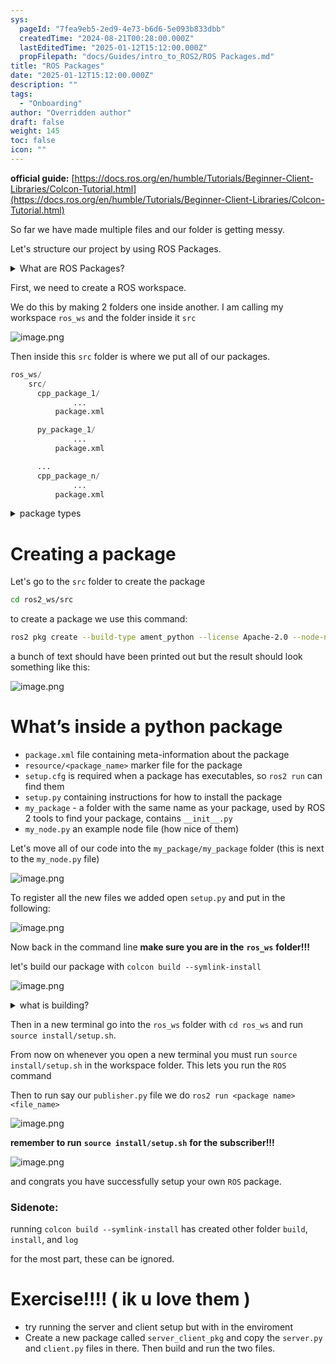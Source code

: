 ```yaml
---
sys:
  pageId: "7fea9eb5-2ed9-4e73-b6d6-5e093b833dbb"
  createdTime: "2024-08-21T00:28:00.000Z"
  lastEditedTime: "2025-01-12T15:12:00.000Z"
  propFilepath: "docs/Guides/intro_to_ROS2/ROS Packages.md"
title: "ROS Packages"
date: "2025-01-12T15:12:00.000Z"
description: ""
tags:
  - "Onboarding"
author: "Overridden author"
draft: false
weight: 145
toc: false
icon: ""
---
```


**official guide:** [https://docs.ros.org/en/humble/Tutorials/Beginner-Client-Libraries/Colcon-Tutorial.html](https://docs.ros.org/en/humble/Tutorials/Beginner-Client-Libraries/Colcon-Tutorial.html)

So far we have made multiple files and our folder is getting messy.

Let's structure our project by using ROS Packages.

<details>

<summary>What are ROS Packages?</summary>

ROS Packages are, as the name implies, packages of code that are highly sharable between ROS developers.

They consist of a folder, `package.xml` file, and source code

```python
      cpp_package_1/
		      ... imagine much code files here ..
          package.xml
```

</details>

First, we need to create a ROS workspace.

We do this by making 2 folders one inside another. I am calling my workspace `ros_ws` and the folder inside it `src`

![image.png](https://prod-files-secure.s3.us-west-2.amazonaws.com/d518164a-d88e-44d1-a4ee-3adb3bd8bce0/70706947-fd18-4537-a67b-e12946812d31/image.png?X-Amz-Algorithm=AWS4-HMAC-SHA256&X-Amz-Content-Sha256=UNSIGNED-PAYLOAD&X-Amz-Credential=ASIAZI2LB466RBQNT3CM%2F20250515%2Fus-west-2%2Fs3%2Faws4_request&X-Amz-Date=20250515T181206Z&X-Amz-Expires=3600&X-Amz-Security-Token=IQoJb3JpZ2luX2VjEHoaCXVzLXdlc3QtMiJHMEUCIAxTZJPRFH21vaw18bV8WV7zUBYFbjD71akKm29zzfwAAiEAicCTu2CuDxnWX9mBXwW%2FMl18NDApM0dO6Yvf5Pm6K4Mq%2FwMIMhAAGgw2Mzc0MjMxODM4MDUiDDBOJrT1O2S4nLKJiSrcAwk1bWPsiNCNN0YTkS8%2BTcBWXPd37Xgw%2F%2BHxTdBdDeJ1UfCKEv%2BlKhd0yCeRghiWGmUXEVDCS3j7ohrR%2FW42q4K3dMeaENm%2BalM0p%2BRp0Usji4pTQp29sd%2BV1EE5X%2BoaPcgmfvbLIBH3ei2%2BdfBFeDW7eV4AvwvPeoE9ghjxuW053zw11uQLyM9H0BldCUfGl0N16x4XDrU7f0GiX3Y77PlNMuVaGj9n5rMrNNe5nSLR2jARhDAEKibryS%2BSvAr0%2BUQkGudWRJQV%2FCOcdBmKMfww4NsCgHjHAdG7hKea5Exfn%2FB7MykNDiAETvwqFYWzYFBc1so11zaM6%2Bke6C%2Fcw7yNu45uiAG8uEWQExTfv9rALtinZzVyeruSezLIQW9Hvsn2VmZL7BkVvKFdU3BbDhemaOMH7wMk72WMRi9dR8qxMxgWMzt%2FZ94RdeauaDc%2BVLUum5qamcDIfTDO14yEefMpvxlBI8jLArIH9cC0u4u5Qp4TUV0q3U2NKzLPoSqxwIZcHv8VzPcTybYPBA43nAPQ5lnVQn6UlRRd4kgQ1CqBWuuDZUlSK0rLejIy4wtH1u7ZqwgiNZuhwwsLB2YIRXqfl2Xl0vIKdisEwViAUj06NAQsunnO2njVvAhjML%2FEmMEGOqUB02rZj745cL1XWVeOqX55iMxGA1N5O2nFbEsDIaSueiZbEF0HzvuK%2Bb81pRV8hJFOFRJXapu5BMWzxwBgcKLigA2KGKw7iNFSu7cI5%2BEezKJHpud%2FDOrn9xxjuY67E7OBs%2F1dLaOWSncAOv%2B5rnbRCfliXZB5ZR0XWu%2Bx851r7s8Td5uQC6sRspGkgWML6yljCk7SCa%2BR0p%2BDiuSchn2WyGOODmcB&X-Amz-Signature=66ff353ec78e4d5cb2f2170213211b57299c5bdcedbd923c7582f4212c725873&X-Amz-SignedHeaders=host&x-id=GetObject)

Then inside this `src` folder is where we put all of our packages.

```python
ros_ws/
    src/
      cpp_package_1/
		      ...
          package.xml

      py_package_1/
		      ...
          package.xml

      ...
      cpp_package_n/
		      ...
          package.xml

```

<details>

<summary>package types</summary>

packages can be either `C++` or python.

the intern file structure is different for each but for this guide we will stick to creating python packages

</details>

# Creating a package

Let's go to the `src` folder to create the package

```bash
cd ros2_ws/src
```

to create a package we use this command:

```bash
ros2 pkg create --build-type ament_python --license Apache-2.0 --node-name my_node my_package
```

a bunch of text should have been printed out but the result should look something like this:

![image.png](https://prod-files-secure.s3.us-west-2.amazonaws.com/d518164a-d88e-44d1-a4ee-3adb3bd8bce0/e6cf1e3f-8512-4a3e-b131-079f800bf3e8/image.png?X-Amz-Algorithm=AWS4-HMAC-SHA256&X-Amz-Content-Sha256=UNSIGNED-PAYLOAD&X-Amz-Credential=ASIAZI2LB466RBQNT3CM%2F20250515%2Fus-west-2%2Fs3%2Faws4_request&X-Amz-Date=20250515T181206Z&X-Amz-Expires=3600&X-Amz-Security-Token=IQoJb3JpZ2luX2VjEHoaCXVzLXdlc3QtMiJHMEUCIAxTZJPRFH21vaw18bV8WV7zUBYFbjD71akKm29zzfwAAiEAicCTu2CuDxnWX9mBXwW%2FMl18NDApM0dO6Yvf5Pm6K4Mq%2FwMIMhAAGgw2Mzc0MjMxODM4MDUiDDBOJrT1O2S4nLKJiSrcAwk1bWPsiNCNN0YTkS8%2BTcBWXPd37Xgw%2F%2BHxTdBdDeJ1UfCKEv%2BlKhd0yCeRghiWGmUXEVDCS3j7ohrR%2FW42q4K3dMeaENm%2BalM0p%2BRp0Usji4pTQp29sd%2BV1EE5X%2BoaPcgmfvbLIBH3ei2%2BdfBFeDW7eV4AvwvPeoE9ghjxuW053zw11uQLyM9H0BldCUfGl0N16x4XDrU7f0GiX3Y77PlNMuVaGj9n5rMrNNe5nSLR2jARhDAEKibryS%2BSvAr0%2BUQkGudWRJQV%2FCOcdBmKMfww4NsCgHjHAdG7hKea5Exfn%2FB7MykNDiAETvwqFYWzYFBc1so11zaM6%2Bke6C%2Fcw7yNu45uiAG8uEWQExTfv9rALtinZzVyeruSezLIQW9Hvsn2VmZL7BkVvKFdU3BbDhemaOMH7wMk72WMRi9dR8qxMxgWMzt%2FZ94RdeauaDc%2BVLUum5qamcDIfTDO14yEefMpvxlBI8jLArIH9cC0u4u5Qp4TUV0q3U2NKzLPoSqxwIZcHv8VzPcTybYPBA43nAPQ5lnVQn6UlRRd4kgQ1CqBWuuDZUlSK0rLejIy4wtH1u7ZqwgiNZuhwwsLB2YIRXqfl2Xl0vIKdisEwViAUj06NAQsunnO2njVvAhjML%2FEmMEGOqUB02rZj745cL1XWVeOqX55iMxGA1N5O2nFbEsDIaSueiZbEF0HzvuK%2Bb81pRV8hJFOFRJXapu5BMWzxwBgcKLigA2KGKw7iNFSu7cI5%2BEezKJHpud%2FDOrn9xxjuY67E7OBs%2F1dLaOWSncAOv%2B5rnbRCfliXZB5ZR0XWu%2Bx851r7s8Td5uQC6sRspGkgWML6yljCk7SCa%2BR0p%2BDiuSchn2WyGOODmcB&X-Amz-Signature=6acece7ea9a386f018293c2a44726ffdde8325d310d946dd0187671012a5a37e&X-Amz-SignedHeaders=host&x-id=GetObject)

# What’s inside a python package

- `package.xml` file containing meta-information about the package
- `resource/<package_name>` marker file for the package
- `setup.cfg` is required when a package has executables, so `ros2 run` can find them
- `setup.py` containing instructions for how to install the package
- `my_package` - a folder with the same name as your package, used by ROS 2 tools to find your package, contains `__init__.py`
- `my_node.py` an example node file (how nice of them)

Let's move all of our code into the `my_package/my_package` folder (this is next to the `my_node.py` file)

![image.png](https://prod-files-secure.s3.us-west-2.amazonaws.com/d518164a-d88e-44d1-a4ee-3adb3bd8bce0/9ce58f11-0da9-4d3e-b86d-506a9685d378/image.png?X-Amz-Algorithm=AWS4-HMAC-SHA256&X-Amz-Content-Sha256=UNSIGNED-PAYLOAD&X-Amz-Credential=ASIAZI2LB466RBQNT3CM%2F20250515%2Fus-west-2%2Fs3%2Faws4_request&X-Amz-Date=20250515T181206Z&X-Amz-Expires=3600&X-Amz-Security-Token=IQoJb3JpZ2luX2VjEHoaCXVzLXdlc3QtMiJHMEUCIAxTZJPRFH21vaw18bV8WV7zUBYFbjD71akKm29zzfwAAiEAicCTu2CuDxnWX9mBXwW%2FMl18NDApM0dO6Yvf5Pm6K4Mq%2FwMIMhAAGgw2Mzc0MjMxODM4MDUiDDBOJrT1O2S4nLKJiSrcAwk1bWPsiNCNN0YTkS8%2BTcBWXPd37Xgw%2F%2BHxTdBdDeJ1UfCKEv%2BlKhd0yCeRghiWGmUXEVDCS3j7ohrR%2FW42q4K3dMeaENm%2BalM0p%2BRp0Usji4pTQp29sd%2BV1EE5X%2BoaPcgmfvbLIBH3ei2%2BdfBFeDW7eV4AvwvPeoE9ghjxuW053zw11uQLyM9H0BldCUfGl0N16x4XDrU7f0GiX3Y77PlNMuVaGj9n5rMrNNe5nSLR2jARhDAEKibryS%2BSvAr0%2BUQkGudWRJQV%2FCOcdBmKMfww4NsCgHjHAdG7hKea5Exfn%2FB7MykNDiAETvwqFYWzYFBc1so11zaM6%2Bke6C%2Fcw7yNu45uiAG8uEWQExTfv9rALtinZzVyeruSezLIQW9Hvsn2VmZL7BkVvKFdU3BbDhemaOMH7wMk72WMRi9dR8qxMxgWMzt%2FZ94RdeauaDc%2BVLUum5qamcDIfTDO14yEefMpvxlBI8jLArIH9cC0u4u5Qp4TUV0q3U2NKzLPoSqxwIZcHv8VzPcTybYPBA43nAPQ5lnVQn6UlRRd4kgQ1CqBWuuDZUlSK0rLejIy4wtH1u7ZqwgiNZuhwwsLB2YIRXqfl2Xl0vIKdisEwViAUj06NAQsunnO2njVvAhjML%2FEmMEGOqUB02rZj745cL1XWVeOqX55iMxGA1N5O2nFbEsDIaSueiZbEF0HzvuK%2Bb81pRV8hJFOFRJXapu5BMWzxwBgcKLigA2KGKw7iNFSu7cI5%2BEezKJHpud%2FDOrn9xxjuY67E7OBs%2F1dLaOWSncAOv%2B5rnbRCfliXZB5ZR0XWu%2Bx851r7s8Td5uQC6sRspGkgWML6yljCk7SCa%2BR0p%2BDiuSchn2WyGOODmcB&X-Amz-Signature=44babb92a23393af380338cc65d1178caa82c7cae1c9b2927ef71cf22e90c6c0&X-Amz-SignedHeaders=host&x-id=GetObject)

To register all the new files we added open `setup.py` and put in the following:

![image.png](https://prod-files-secure.s3.us-west-2.amazonaws.com/d518164a-d88e-44d1-a4ee-3adb3bd8bce0/1cd7c262-4cae-4496-9d75-c178537d24a2/image.png?X-Amz-Algorithm=AWS4-HMAC-SHA256&X-Amz-Content-Sha256=UNSIGNED-PAYLOAD&X-Amz-Credential=ASIAZI2LB466RBQNT3CM%2F20250515%2Fus-west-2%2Fs3%2Faws4_request&X-Amz-Date=20250515T181206Z&X-Amz-Expires=3600&X-Amz-Security-Token=IQoJb3JpZ2luX2VjEHoaCXVzLXdlc3QtMiJHMEUCIAxTZJPRFH21vaw18bV8WV7zUBYFbjD71akKm29zzfwAAiEAicCTu2CuDxnWX9mBXwW%2FMl18NDApM0dO6Yvf5Pm6K4Mq%2FwMIMhAAGgw2Mzc0MjMxODM4MDUiDDBOJrT1O2S4nLKJiSrcAwk1bWPsiNCNN0YTkS8%2BTcBWXPd37Xgw%2F%2BHxTdBdDeJ1UfCKEv%2BlKhd0yCeRghiWGmUXEVDCS3j7ohrR%2FW42q4K3dMeaENm%2BalM0p%2BRp0Usji4pTQp29sd%2BV1EE5X%2BoaPcgmfvbLIBH3ei2%2BdfBFeDW7eV4AvwvPeoE9ghjxuW053zw11uQLyM9H0BldCUfGl0N16x4XDrU7f0GiX3Y77PlNMuVaGj9n5rMrNNe5nSLR2jARhDAEKibryS%2BSvAr0%2BUQkGudWRJQV%2FCOcdBmKMfww4NsCgHjHAdG7hKea5Exfn%2FB7MykNDiAETvwqFYWzYFBc1so11zaM6%2Bke6C%2Fcw7yNu45uiAG8uEWQExTfv9rALtinZzVyeruSezLIQW9Hvsn2VmZL7BkVvKFdU3BbDhemaOMH7wMk72WMRi9dR8qxMxgWMzt%2FZ94RdeauaDc%2BVLUum5qamcDIfTDO14yEefMpvxlBI8jLArIH9cC0u4u5Qp4TUV0q3U2NKzLPoSqxwIZcHv8VzPcTybYPBA43nAPQ5lnVQn6UlRRd4kgQ1CqBWuuDZUlSK0rLejIy4wtH1u7ZqwgiNZuhwwsLB2YIRXqfl2Xl0vIKdisEwViAUj06NAQsunnO2njVvAhjML%2FEmMEGOqUB02rZj745cL1XWVeOqX55iMxGA1N5O2nFbEsDIaSueiZbEF0HzvuK%2Bb81pRV8hJFOFRJXapu5BMWzxwBgcKLigA2KGKw7iNFSu7cI5%2BEezKJHpud%2FDOrn9xxjuY67E7OBs%2F1dLaOWSncAOv%2B5rnbRCfliXZB5ZR0XWu%2Bx851r7s8Td5uQC6sRspGkgWML6yljCk7SCa%2BR0p%2BDiuSchn2WyGOODmcB&X-Amz-Signature=3ad76ecdd325e3d7ca8c081d77a1d61f0f7f911283cff7f6517349fe0c625930&X-Amz-SignedHeaders=host&x-id=GetObject)

Now back in the command line **make sure you are in the** **`ros_ws`** **folder!!!**

let's build our package with `colcon build --symlink-install`

![image.png](https://prod-files-secure.s3.us-west-2.amazonaws.com/d518164a-d88e-44d1-a4ee-3adb3bd8bce0/2f2a0d27-b173-48fd-b189-5f5c0ce65619/image.png?X-Amz-Algorithm=AWS4-HMAC-SHA256&X-Amz-Content-Sha256=UNSIGNED-PAYLOAD&X-Amz-Credential=ASIAZI2LB466RBQNT3CM%2F20250515%2Fus-west-2%2Fs3%2Faws4_request&X-Amz-Date=20250515T181206Z&X-Amz-Expires=3600&X-Amz-Security-Token=IQoJb3JpZ2luX2VjEHoaCXVzLXdlc3QtMiJHMEUCIAxTZJPRFH21vaw18bV8WV7zUBYFbjD71akKm29zzfwAAiEAicCTu2CuDxnWX9mBXwW%2FMl18NDApM0dO6Yvf5Pm6K4Mq%2FwMIMhAAGgw2Mzc0MjMxODM4MDUiDDBOJrT1O2S4nLKJiSrcAwk1bWPsiNCNN0YTkS8%2BTcBWXPd37Xgw%2F%2BHxTdBdDeJ1UfCKEv%2BlKhd0yCeRghiWGmUXEVDCS3j7ohrR%2FW42q4K3dMeaENm%2BalM0p%2BRp0Usji4pTQp29sd%2BV1EE5X%2BoaPcgmfvbLIBH3ei2%2BdfBFeDW7eV4AvwvPeoE9ghjxuW053zw11uQLyM9H0BldCUfGl0N16x4XDrU7f0GiX3Y77PlNMuVaGj9n5rMrNNe5nSLR2jARhDAEKibryS%2BSvAr0%2BUQkGudWRJQV%2FCOcdBmKMfww4NsCgHjHAdG7hKea5Exfn%2FB7MykNDiAETvwqFYWzYFBc1so11zaM6%2Bke6C%2Fcw7yNu45uiAG8uEWQExTfv9rALtinZzVyeruSezLIQW9Hvsn2VmZL7BkVvKFdU3BbDhemaOMH7wMk72WMRi9dR8qxMxgWMzt%2FZ94RdeauaDc%2BVLUum5qamcDIfTDO14yEefMpvxlBI8jLArIH9cC0u4u5Qp4TUV0q3U2NKzLPoSqxwIZcHv8VzPcTybYPBA43nAPQ5lnVQn6UlRRd4kgQ1CqBWuuDZUlSK0rLejIy4wtH1u7ZqwgiNZuhwwsLB2YIRXqfl2Xl0vIKdisEwViAUj06NAQsunnO2njVvAhjML%2FEmMEGOqUB02rZj745cL1XWVeOqX55iMxGA1N5O2nFbEsDIaSueiZbEF0HzvuK%2Bb81pRV8hJFOFRJXapu5BMWzxwBgcKLigA2KGKw7iNFSu7cI5%2BEezKJHpud%2FDOrn9xxjuY67E7OBs%2F1dLaOWSncAOv%2B5rnbRCfliXZB5ZR0XWu%2Bx851r7s8Td5uQC6sRspGkgWML6yljCk7SCa%2BR0p%2BDiuSchn2WyGOODmcB&X-Amz-Signature=71bd086554484d6165c0410445ce59c0540ba7d4b73c0e9761aea841526356fa&X-Amz-SignedHeaders=host&x-id=GetObject)

<details>

<summary>what is building?</summary>

if you are a CS major at Rose-Hulman you will learn the answer to this in CSSE132

but TLDR; is it combines all the code files into one program that can be run easily 

</details>

Then in a new terminal go into the `ros_ws` folder with `cd ros_ws` and run `source install/setup.sh`. 

From now on whenever you open a new terminal you must run `source install/setup.sh` in the workspace folder. This lets you run the `ROS` command

Then to run say our `publisher.py` file we do `ros2 run <package name> <file_name>`

![image.png](https://prod-files-secure.s3.us-west-2.amazonaws.com/d518164a-d88e-44d1-a4ee-3adb3bd8bce0/4f4b1219-3a44-4632-aa0a-ce3471699f59/image.png?X-Amz-Algorithm=AWS4-HMAC-SHA256&X-Amz-Content-Sha256=UNSIGNED-PAYLOAD&X-Amz-Credential=ASIAZI2LB466RBQNT3CM%2F20250515%2Fus-west-2%2Fs3%2Faws4_request&X-Amz-Date=20250515T181206Z&X-Amz-Expires=3600&X-Amz-Security-Token=IQoJb3JpZ2luX2VjEHoaCXVzLXdlc3QtMiJHMEUCIAxTZJPRFH21vaw18bV8WV7zUBYFbjD71akKm29zzfwAAiEAicCTu2CuDxnWX9mBXwW%2FMl18NDApM0dO6Yvf5Pm6K4Mq%2FwMIMhAAGgw2Mzc0MjMxODM4MDUiDDBOJrT1O2S4nLKJiSrcAwk1bWPsiNCNN0YTkS8%2BTcBWXPd37Xgw%2F%2BHxTdBdDeJ1UfCKEv%2BlKhd0yCeRghiWGmUXEVDCS3j7ohrR%2FW42q4K3dMeaENm%2BalM0p%2BRp0Usji4pTQp29sd%2BV1EE5X%2BoaPcgmfvbLIBH3ei2%2BdfBFeDW7eV4AvwvPeoE9ghjxuW053zw11uQLyM9H0BldCUfGl0N16x4XDrU7f0GiX3Y77PlNMuVaGj9n5rMrNNe5nSLR2jARhDAEKibryS%2BSvAr0%2BUQkGudWRJQV%2FCOcdBmKMfww4NsCgHjHAdG7hKea5Exfn%2FB7MykNDiAETvwqFYWzYFBc1so11zaM6%2Bke6C%2Fcw7yNu45uiAG8uEWQExTfv9rALtinZzVyeruSezLIQW9Hvsn2VmZL7BkVvKFdU3BbDhemaOMH7wMk72WMRi9dR8qxMxgWMzt%2FZ94RdeauaDc%2BVLUum5qamcDIfTDO14yEefMpvxlBI8jLArIH9cC0u4u5Qp4TUV0q3U2NKzLPoSqxwIZcHv8VzPcTybYPBA43nAPQ5lnVQn6UlRRd4kgQ1CqBWuuDZUlSK0rLejIy4wtH1u7ZqwgiNZuhwwsLB2YIRXqfl2Xl0vIKdisEwViAUj06NAQsunnO2njVvAhjML%2FEmMEGOqUB02rZj745cL1XWVeOqX55iMxGA1N5O2nFbEsDIaSueiZbEF0HzvuK%2Bb81pRV8hJFOFRJXapu5BMWzxwBgcKLigA2KGKw7iNFSu7cI5%2BEezKJHpud%2FDOrn9xxjuY67E7OBs%2F1dLaOWSncAOv%2B5rnbRCfliXZB5ZR0XWu%2Bx851r7s8Td5uQC6sRspGkgWML6yljCk7SCa%2BR0p%2BDiuSchn2WyGOODmcB&X-Amz-Signature=d5d0629ee6774d61313e6d0c2a2802209be9e3fff00c8683bf76a070009ca024&X-Amz-SignedHeaders=host&x-id=GetObject)

**remember to run** **`source install/setup.sh`** **for the subscriber!!!**

![image.png](https://prod-files-secure.s3.us-west-2.amazonaws.com/d518164a-d88e-44d1-a4ee-3adb3bd8bce0/02121119-dad4-49ec-8356-c956108b4243/image.png?X-Amz-Algorithm=AWS4-HMAC-SHA256&X-Amz-Content-Sha256=UNSIGNED-PAYLOAD&X-Amz-Credential=ASIAZI2LB466RBQNT3CM%2F20250515%2Fus-west-2%2Fs3%2Faws4_request&X-Amz-Date=20250515T181206Z&X-Amz-Expires=3600&X-Amz-Security-Token=IQoJb3JpZ2luX2VjEHoaCXVzLXdlc3QtMiJHMEUCIAxTZJPRFH21vaw18bV8WV7zUBYFbjD71akKm29zzfwAAiEAicCTu2CuDxnWX9mBXwW%2FMl18NDApM0dO6Yvf5Pm6K4Mq%2FwMIMhAAGgw2Mzc0MjMxODM4MDUiDDBOJrT1O2S4nLKJiSrcAwk1bWPsiNCNN0YTkS8%2BTcBWXPd37Xgw%2F%2BHxTdBdDeJ1UfCKEv%2BlKhd0yCeRghiWGmUXEVDCS3j7ohrR%2FW42q4K3dMeaENm%2BalM0p%2BRp0Usji4pTQp29sd%2BV1EE5X%2BoaPcgmfvbLIBH3ei2%2BdfBFeDW7eV4AvwvPeoE9ghjxuW053zw11uQLyM9H0BldCUfGl0N16x4XDrU7f0GiX3Y77PlNMuVaGj9n5rMrNNe5nSLR2jARhDAEKibryS%2BSvAr0%2BUQkGudWRJQV%2FCOcdBmKMfww4NsCgHjHAdG7hKea5Exfn%2FB7MykNDiAETvwqFYWzYFBc1so11zaM6%2Bke6C%2Fcw7yNu45uiAG8uEWQExTfv9rALtinZzVyeruSezLIQW9Hvsn2VmZL7BkVvKFdU3BbDhemaOMH7wMk72WMRi9dR8qxMxgWMzt%2FZ94RdeauaDc%2BVLUum5qamcDIfTDO14yEefMpvxlBI8jLArIH9cC0u4u5Qp4TUV0q3U2NKzLPoSqxwIZcHv8VzPcTybYPBA43nAPQ5lnVQn6UlRRd4kgQ1CqBWuuDZUlSK0rLejIy4wtH1u7ZqwgiNZuhwwsLB2YIRXqfl2Xl0vIKdisEwViAUj06NAQsunnO2njVvAhjML%2FEmMEGOqUB02rZj745cL1XWVeOqX55iMxGA1N5O2nFbEsDIaSueiZbEF0HzvuK%2Bb81pRV8hJFOFRJXapu5BMWzxwBgcKLigA2KGKw7iNFSu7cI5%2BEezKJHpud%2FDOrn9xxjuY67E7OBs%2F1dLaOWSncAOv%2B5rnbRCfliXZB5ZR0XWu%2Bx851r7s8Td5uQC6sRspGkgWML6yljCk7SCa%2BR0p%2BDiuSchn2WyGOODmcB&X-Amz-Signature=9f78a7f0a8c88985ab117d16f0b84e07bf04d80554cd6598939dbcd287a1226e&X-Amz-SignedHeaders=host&x-id=GetObject)

and congrats you have successfully setup your own `ROS` package.

### Sidenote:

running `colcon build --symlink-install` has created other folder `build`, `install`, and `log`

for the most part, these can be ignored.

# Exercise!!!! ( ik u love them )

- try running the server and client setup but with in the enviroment
- Create a new package called `server_client_pkg` and copy the `server.py` and `client.py` files in there. Then build and run the two files.
